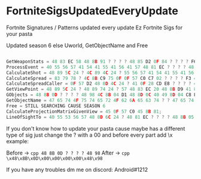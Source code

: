# FortniteSigsUpdatedEveryUpdate
Fortnite Signatures / Patterns updated every update
Ez Fortnite Sigs for your pasta

Updated season 6 else Uworld, GetObjectName and Free

```cpp

GetWeaponStats = 48 83 EC 58 48 8B 91 ? ? ? ? 48 85 D2 0F 84 ? ? ? ? F6 81 ? ? ? ? ? 74 10 48 8B 81 ? ? ? ? 48 85 C0 0F 85 ? ? ? ? 48 8B 8A ? ? ? ? 48 89 5C 24 ? 48 8D 9A ? ? ? ? 48 85 C9;
ProcessEvent = 40 55 56 57 41 54 41 55 41 56 41 57 48 81 EC ? ? ? ? 48 8D 6C 24 ? 48 89 9D ? ? ? ? 48 8B 05 ? ? ? ? 48 33 C5 48 89 85 ? ? ? ? 8B 41 0C 45 33 F6 3B 05 ? ? ? ? 4D 8B F8 48 8B F2 4C 8B E1 41 B8 ? ? ? ? 7D 2A;
CalculateShot = 48 89 5C 24 ? 4C 89 4C 24 ? 55 56 57 41 54 41 55 41 56 41 57 48 8D 6C 24 ? 48 81 EC ? ? ? ? 48 8B F9 4C 8D 6C 24 ?;
CalculateSpread = 83 79 78 ? 4C 8B C9 75 0F 0F 57 C0 C7 02 ? ? ? ? F3 41 0F 11 ? C3 48 8B 41 70 8B 48 04 89 0A 49 63 41 78 48 6B C8 1C 49 8B 41 70 F3 0F 10 44 01 ? F3 41 0F 11 ? C3;
CalculateSpreadCaller = 0F 57 D2 48 8D 4C 24 ? 41 0F 28 CD E8 ? ? ? ? 48 8B 4D B0 0F 28 F0 48 85 C9 74 05 E8 ? ? ? ? 48 8B 4D 98 48 8D 05 ? ? ? ? 48 89 44 24 ? 48 85 C9 74 05 E8 ? ? ? ? 48 8B 4D 88;
GetViewPoint = 48 89 5C 24 ? 48 89 74 24 ? 57 48 83 EC 20 48 8B D9 41 8B F0 48 8B 49 30 48 8B FA E8 ? ? ? ? BA ? ? ? ? 48 8B C8;
GObjects = 48 8B 0D ? ? ? ? 48 98 4C 8B 04 D1 48 8D 0C 40 49 8D 04 C8 EB ?;
GetObjectName = 47 65 74 4F 75 74 65 72 4F 62 6A 65 63 74 ? ? 47 65 74 4F 62 6A 65 63 74 4E 61 6D 65
Free = STILL SEARCHING CAUSE SEASON 6
CalculateProjectionMatrixGivenView = 45 0F 57 C0 45 8B 81;
LineOfSightTo = 40 55 53 56 57 48 8D 6C 24 ? 48 81 EC ? ? ? ? 48 8B 05 ? ? ? ? 48 33 C4 48 89 45 E0 49;

```

If you don't know how to update your pasta cause maybe has a different type of sig just change the ? with a 00 and before every part add \x example:

Before -> ```cpp 48 8B 0D ? ? ? ? 48 98```
After ->  ```cpp \x48\x8B\x0D\x00\x00\x00\x00\x48\x98```


If you have any troubles dm me on discord: Android#1212
